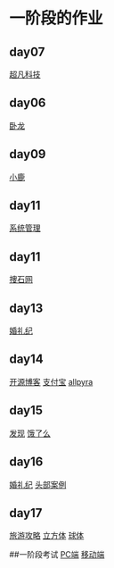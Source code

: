 # 一阶段的作业
## day07
<a href='https://nini7059nini.github.io/%E8%B6%85%E5%87%A1%E7%A7%91%E6%8A%80/code/html/%E8%B6%85%E5%87%A1%E6%8A%80%E6%9C%AF.html'>超凡科技</a>
## day06
<a href='https://nini7059nini.github.io/day05/code/html/%E5%8D%A7%E9%BE%99.html'>卧龙</a>

## day09
<a href='https://nini7059nini.github.io/day09/code/html/%E5%B0%8F%E9%B9%BF.html'>小鹿</a>

## day11
<a href='https://nini7059nini.github.io/day11/code/html/系统管理.html'>系统管理</a>
## day11
<a href='https://nini7059nini.github.io/day12/code/html/捜石网.html'>捜石网</a>

## day13
<a href='https://nini7059nini.github.io/day13/html/%E5%A9%9A%E7%A4%BC%E7%BA%AA.html'>婚礼纪</a>


## day14
<a href='https://nini7059nini.github.io/day14/code/html/开源博客.html'>开源博客</a>
<a href='https://nini7059nini.github.io/day14/code/html/zhifubao.html'>支付宝</a>
<a href='https://nini7059nini.github.io/day14/code/html/allpyra.html'>allpyra</a>

## day15
<a href='https://nini7059nini.github.io/day15/code/html/发现.html'>发现</a>
<a href='https://nini7059nini.github.io/day15/code/html/饿了么.html'>饿了么</a>

## day16
<a href='https://nini7059nini.github.io/day16/code/html/婚礼纪.html'>婚礼纪</a>
<a href='https://nini7059nini.github.io/day16/code/html/360bg.html'>头部案例</a>

## day17
<a href='https://nini7059nini.github.io/day17/code/html/旅游攻略.html'>旅游攻略</a>
<a href='https://nini7059nini.github.io/day17/code/html/立方体.html'>立方体</a>
<a href='https://nini7059nini.github.io/day17/code/html/球体.html'>球体</a>

##一阶段考试
<a href='https://nini7059nini.github.io/一阶段考试/code/html/PC端.html'>PC端</a>
<a href='https://nini7059nini.github.io/一阶段考试/code/html/移动端.html'>移动端</a>
